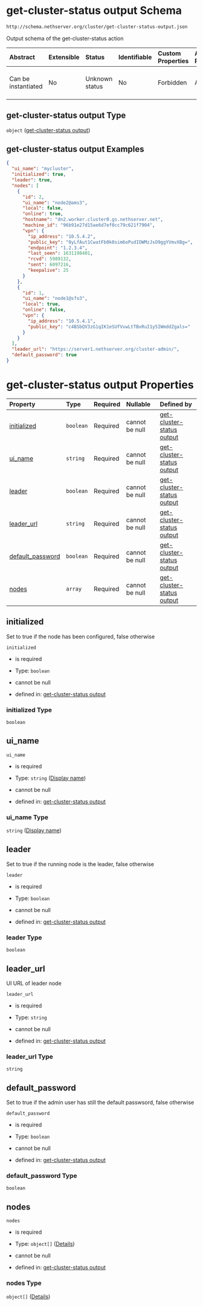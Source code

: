 # get-cluster-status output Schema

```txt
http://schema.nethserver.org/cluster/get-cluster-status-output.json
```

Output schema of the get-cluster-status action

| Abstract            | Extensible | Status         | Identifiable | Custom Properties | Additional Properties | Access Restrictions | Defined In                                                                                      |
| :------------------ | :--------- | :------------- | :----------- | :---------------- | :-------------------- | :------------------ | :---------------------------------------------------------------------------------------------- |
| Can be instantiated | No         | Unknown status | No           | Forbidden         | Allowed               | none                | [get-cluster-status-output.json](cluster/get-cluster-status-output.json "open original schema") |

## get-cluster-status output Type

`object` ([get-cluster-status output](get-cluster-status-output.md))

## get-cluster-status output Examples

```json
{
  "ui_name": "mycluster",
  "initialized": true,
  "leader": true,
  "nodes": [
    {
      "id": 2,
      "ui_name": "node2@ams3",
      "local": false,
      "online": true,
      "hostname": "dn2.worker.cluster0.gs.nethserver.net",
      "machine_id": "96b91e27d15ae6d7ef0cc79c621f7904",
      "vpn": {
        "ip_address": "10.5.4.2",
        "public_key": "0yLfAut1CwatFb0k0sim6oPudIOWMzJsO9ggYVmvXBg=",
        "endpoint": "1.2.3.4",
        "last_seen": 1631198401,
        "rcvd": 5989132,
        "sent": 6097216,
        "keepalive": 25
      }
    },
    {
      "id": 1,
      "ui_name": "node1@sfo3",
      "local": true,
      "online": false,
      "vpn": {
        "ip_address": "10.5.4.1",
        "public_key": "c4BSbQV3zG1qIK1eSUfVvwLtTBxRuI1y5IWmddZgals="
      }
    }
  ],
  "leader_url": "https://server1.nethserver.org/cluster-admin/",
  "default_password": true
}
```

# get-cluster-status output Properties

| Property                               | Type      | Required | Nullable       | Defined by                                                                                                                                                                               |
| :------------------------------------- | :-------- | :------- | :------------- | :--------------------------------------------------------------------------------------------------------------------------------------------------------------------------------------- |
| [initialized](#initialized)            | `boolean` | Required | cannot be null | [get-cluster-status output](get-cluster-status-output-properties-initialized.md "http://schema.nethserver.org/cluster/get-cluster-status-output.json#/properties/initialized")           |
| [ui\_name](#ui_name)                   | `string`  | Required | cannot be null | [get-cluster-status output](get-cluster-status-output-properties-display-name.md "http://schema.nethserver.org/cluster/get-cluster-status-output.json#/properties/ui_name")              |
| [leader](#leader)                      | `boolean` | Required | cannot be null | [get-cluster-status output](get-cluster-status-output-properties-leader.md "http://schema.nethserver.org/cluster/get-cluster-status-output.json#/properties/leader")                     |
| [leader\_url](#leader_url)             | `string`  | Required | cannot be null | [get-cluster-status output](get-cluster-status-output-properties-leader_url.md "http://schema.nethserver.org/cluster/get-cluster-status-output.json#/properties/leader_url")             |
| [default\_password](#default_password) | `boolean` | Required | cannot be null | [get-cluster-status output](get-cluster-status-output-properties-default_password.md "http://schema.nethserver.org/cluster/get-cluster-status-output.json#/properties/default_password") |
| [nodes](#nodes)                        | `array`   | Required | cannot be null | [get-cluster-status output](get-cluster-status-output-properties-nodes.md "http://schema.nethserver.org/cluster/get-cluster-status-output.json#/properties/nodes")                       |

## initialized

Set to true if the node has been configured, false otherwise

`initialized`

*   is required

*   Type: `boolean`

*   cannot be null

*   defined in: [get-cluster-status output](get-cluster-status-output-properties-initialized.md "http://schema.nethserver.org/cluster/get-cluster-status-output.json#/properties/initialized")

### initialized Type

`boolean`

## ui\_name



`ui_name`

*   is required

*   Type: `string` ([Display name](get-cluster-status-output-properties-display-name.md))

*   cannot be null

*   defined in: [get-cluster-status output](get-cluster-status-output-properties-display-name.md "http://schema.nethserver.org/cluster/get-cluster-status-output.json#/properties/ui_name")

### ui\_name Type

`string` ([Display name](get-cluster-status-output-properties-display-name.md))

## leader

Set to true if the running node is the leader, false otherwise

`leader`

*   is required

*   Type: `boolean`

*   cannot be null

*   defined in: [get-cluster-status output](get-cluster-status-output-properties-leader.md "http://schema.nethserver.org/cluster/get-cluster-status-output.json#/properties/leader")

### leader Type

`boolean`

## leader\_url

UI URL of leader node

`leader_url`

*   is required

*   Type: `string`

*   cannot be null

*   defined in: [get-cluster-status output](get-cluster-status-output-properties-leader_url.md "http://schema.nethserver.org/cluster/get-cluster-status-output.json#/properties/leader_url")

### leader\_url Type

`string`

## default\_password

Set to true if the admin user has still the default passwsord, false otherwise

`default_password`

*   is required

*   Type: `boolean`

*   cannot be null

*   defined in: [get-cluster-status output](get-cluster-status-output-properties-default_password.md "http://schema.nethserver.org/cluster/get-cluster-status-output.json#/properties/default_password")

### default\_password Type

`boolean`

## nodes



`nodes`

*   is required

*   Type: `object[]` ([Details](get-cluster-status-output-properties-nodes-items.md))

*   cannot be null

*   defined in: [get-cluster-status output](get-cluster-status-output-properties-nodes.md "http://schema.nethserver.org/cluster/get-cluster-status-output.json#/properties/nodes")

### nodes Type

`object[]` ([Details](get-cluster-status-output-properties-nodes-items.md))
